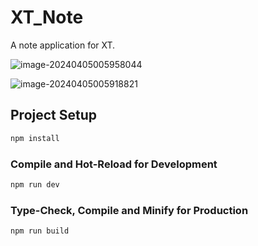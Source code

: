# XT_Note
A note application for XT.

![image-20240405005958044](https://ftp.icefox.site/blog/images/202404050059978.png)

![image-20240405005918821](https://ftp.icefox.site/blog/images/202404050059704.png)


## Project Setup

```sh
npm install
```

### Compile and Hot-Reload for Development

```sh
npm run dev
```

### Type-Check, Compile and Minify for Production

```sh
npm run build
```

